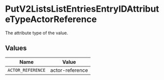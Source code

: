 # PutV2ListsListEntriesEntryIDAttributeTypeActorReference

The attribute type of the value.


## Values

| Name              | Value             |
| ----------------- | ----------------- |
| `ACTOR_REFERENCE` | actor-reference   |